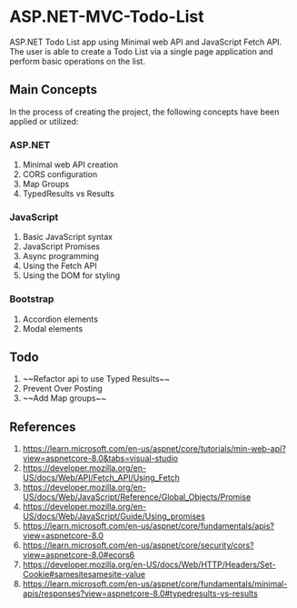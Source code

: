 # ASP.NET-MVC-Todo-List

ASP.NET Todo List app using Minimal web API and JavaScript Fetch API. The user is able to create a Todo List via a single page application and perform basic operations on the list.

## Main Concepts

In the process of creating the project, the following concepts have been applied or utilized:

### ASP.NET

1. Minimal web API creation
2. CORS configuration
3. Map Groups
4. TypedResults vs Results

### JavaScript

1. Basic JavaScript syntax
2. JavaScript Promises
3. Async programming
4. Using the Fetch API
5. Using the DOM for styling

### Bootstrap

1. Accordion elements
2. Modal elements

## Todo

1. \~~Refactor api to use Typed Results~~
2. Prevent Over Posting
3. \~~Add Map groups~~

## References

1. <https://learn.microsoft.com/en-us/aspnet/core/tutorials/min-web-api?view=aspnetcore-8.0&tabs=visual-studio>
2. <https://developer.mozilla.org/en-US/docs/Web/API/Fetch_API/Using_Fetch>
3. <https://developer.mozilla.org/en-US/docs/Web/JavaScript/Reference/Global_Objects/Promise>
4. <https://developer.mozilla.org/en-US/docs/Web/JavaScript/Guide/Using_promises>
5. <https://learn.microsoft.com/en-us/aspnet/core/fundamentals/apis?view=aspnetcore-8.0>
6. <https://learn.microsoft.com/en-us/aspnet/core/security/cors?view=aspnetcore-8.0#ecors6>
7. <https://developer.mozilla.org/en-US/docs/Web/HTTP/Headers/Set-Cookie#samesitesamesite-value>
8. <https://learn.microsoft.com/en-us/aspnet/core/fundamentals/minimal-apis/responses?view=aspnetcore-8.0#typedresults-vs-results>
